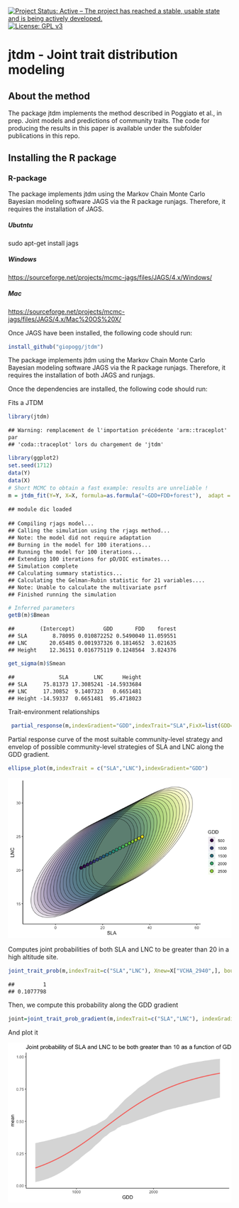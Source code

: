 
<!-- README.md is generated from README.Rmd. Please edit that file -->

[![Project Status: Active – The project has reached a stable, usable
state and is being actively
developed.](http://www.repostatus.org/badges/latest/active.svg)](http://www.repostatus.org/#active)
[![License: GPL
v3](https://img.shields.io/badge/License-GPL%20v3-blue.svg)](https://www.gnu.org/licenses/gpl-3.0)

# jtdm - Joint trait distribution modeling

## About the method

The package jtdm implements the method described in Poggiato et al., in
prep. Joint models and predictions of community traits. The code for
producing the results in this paper is available under the subfolder
publications in this repo.

## Installing the R package

### R-package

The package implements jtdm using the Markov Chain Monte Carlo Bayesian
modeling software JAGS via the R package runjags. Therefore, it requires
the installation of JAGS.

##### Ubutntu

sudo apt-get install jags

##### Windows

<https://sourceforge.net/projects/mcmc-jags/files/JAGS/4.x/Windows/>

##### Mac

<https://sourceforge.net/projects/mcmc-jags/files/JAGS/4.x/Mac%20OS%20X/>

Once JAGS have been installed, the following code should run:

``` r
install_github("giopogg/jtdm")
```

The package implements jtdm using the Markov Chain Monte Carlo Bayesian
modeling software JAGS via the R package runjags. Therefore, it requires
the installation of both JAGS and runjags.

Once the dependencies are installed, the following code should run:

Fits a JTDM

``` r
library(jtdm)
```

    ## Warning: remplacement de l'importation précédente 'arm::traceplot' par
    ## 'coda::traceplot' lors du chargement de 'jtdm'

``` r
library(ggplot2)
set.seed(1712)
data(Y)
data(X)
# Short MCMC to obtain a fast example: results are unreliable !
m = jtdm_fit(Y=Y, X=X, formula=as.formula("~GDD+FDD+forest"),  adapt = 10, burnin = 100, sample = 100)
```

    ## module dic loaded

    ## Compiling rjags model...
    ## Calling the simulation using the rjags method...
    ## Note: the model did not require adaptation
    ## Burning in the model for 100 iterations...
    ## Running the model for 100 iterations...
    ## Extending 100 iterations for pD/DIC estimates...
    ## Simulation complete
    ## Calculating summary statistics...
    ## Calculating the Gelman-Rubin statistic for 21 variables....
    ## Note: Unable to calculate the multivariate psrf
    ## Finished running the simulation

``` r
# Inferred parameters
getB(m)$Bmean
```

    ##        (Intercept)         GDD       FDD    forest
    ## SLA        8.78095 0.010872252 0.5490040 11.059551
    ## LNC       20.65485 0.001937326 0.1814652  3.021635
    ## Height    12.36151 0.016775119 0.1248564  3.824376

``` r
get_sigma(m)$Smean
```

    ##              SLA        LNC      Height
    ## SLA     75.81373 17.3085241 -14.5933684
    ## LNC     17.30852  9.1407323   0.6651481
    ## Height -14.59337  0.6651481  95.4718023

Trait-environment relationships

``` r
 partial_response(m,indexGradient="GDD",indexTrait="SLA",FixX=list(GDD=NULL,FDD=NULL,forest=1))$p
```

Partial response curve of the most suitable community-level strategy and
envelop of possible community-level strategies of SLA and LNC along the
GDD gradient.

``` r
ellipse_plot(m,indexTrait = c("SLA","LNC"),indexGradient="GDD")
```

![](README_files/figure-gfm/unnamed-chunk-3-1.png)<!-- -->

Computes joint probabilities of both SLA and LNC to be greater than 20
in a high altitude site.

``` r
joint_trait_prob(m,indexTrait=c("SLA","LNC"), Xnew=X["VCHA_2940",], bounds=list(c(20,Inf),c(20,Inf)))$PROBmean
```

    ##         1 
    ## 0.1077798

Then, we compute this probability along the GDD gradient

``` r
joint=joint_trait_prob_gradient(m,indexTrait=c("SLA","LNC"), indexGradient="GDD", bounds=list(c(mean(Y[,"SLA"]),Inf),c(mean(Y[,"SLA"]),Inf)))
```

And plot it

![](README_files/figure-gfm/unnamed-chunk-6-1.png)<!-- -->
